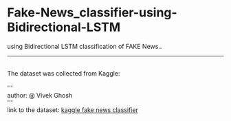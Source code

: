 # Fake-News_classifier-using-Bidirectional-LSTM
using Bidirectional LSTM classification of FAKE News..

***
<br>
The dataset was collected from Kaggle:
<br><br>
'''
<br>
author: @ Vivek Ghosh
  <br>
'''
  <br>
  <span>
  link to the dataset: <a href="https://www.kaggle.com/c/fake-news/data">kaggle fake news classifier</a>
  <span>
